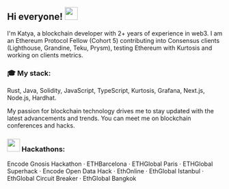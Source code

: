 ## Hi everyone! <img src="https://github.com/KatyaRyazantseva/KatyaRyazantseva/assets/47656938/114c7de5-92d0-49d2-96b4-47c9476e2e35"  width="30" >

I'm Katya, a blockchain developer with 2+ years of experience in web3. I am an Ethereum Protocol Fellow (Cohort 5) contributing into Consensus clients (Lighthouse, Grandine, Teku, Prysm), testing Ethereum with Kurtosis and working on clients metrics. 

### 🎓 My stack:
Rust, Java, Solidity, JavaScript, TypeScript, Kurtosis, Grafana, Next.js, Node.js, Hardhat.

My passion for blockchain technology drives me to stay updated with the
latest advancements and trends. You can meet me on blockchain conferences and hacks.

### <img src="https://github.com/KatyaRyazantseva/KatyaRyazantseva/assets/47656938/c4cf1a8a-ee1a-48f0-892c-bf553c9651bb"  width="30" > Hackathons:
Encode Gnosis Hackathon  &#xb7;  ETHBarcelona  &#xb7;  ETHGlobal Paris  &#xb7;  ETHGlobal Superhack  &#xb7;  Encode Open Data Hack  &#xb7;  EthOnline  &#xb7;  EthGlobal Istanbul  &#xb7;  EthGlobal Circuit Breaker  &#xb7;  EthGlobal Bangkok
